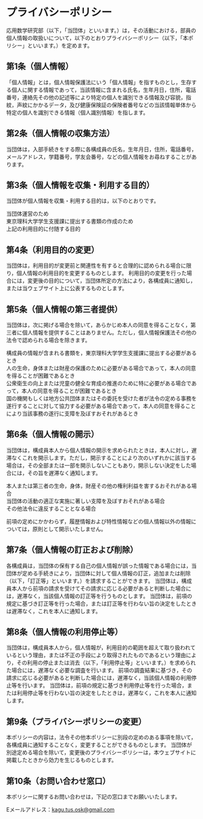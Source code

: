 # プライバシーポリシー
応用数学研究部（以下，「当団体」といいます。）は，その活動における，部員の個人情報の取扱いについて，以下のとおりプライバシーポリシー（以下，「本ポリシー」といいます。）を定めます。

## 第1条（個人情報）
「個人情報」とは，個人情報保護法にいう「個人情報」を指すものとし，生存する個人に関する情報であって，当該情報に含まれる氏名，生年月日，住所，電話番号，連絡先その他の記述等により特定の個人を識別できる情報及び容貌，指紋，声紋にかかるデータ，及び健康保険証の保険者番号などの当該情報単体から特定の個人を識別できる情報（個人識別情報）を指します。

## 第2条（個人情報の収集方法）
当団体は，入部手続きをする際に各構成員の氏名，生年月日，住所，電話番号，メールアドレス，学籍番号，学友会番号，などの個人情報をお尋ねすることがあります。

## 第3条（個人情報を収集・利用する目的）
当団体が個人情報を収集・利用する目的は，以下のとおりです。<br>

当団体運営のため<br>
東京理科大学学生支援課に提出する書類の作成のため<br>
上記の利用目的に付随する目的<br>

## 第4条（利用目的の変更）
当団体は，利用目的が変更前と関連性を有すると合理的に認められる場合に限り，個人情報の利用目的を変更するものとします。
利用目的の変更を行った場合には，変更後の目的について，当団体所定の方法により，各構成員に通知し，または当ウェブサイト上に公表するものとします。

## 第5条（個人情報の第三者提供）
当団体は，次に掲げる場合を除いて，あらかじめ本人の同意を得ることなく，第三者に個人情報を提供することはありません。ただし，個人情報保護法その他の法令で認められる場合を除きます。<br>

構成員の情報が含まれる書類を，東京理科大学学生支援課に提出する必要があるとき<br>
人の生命，身体または財産の保護のために必要がある場合であって，本人の同意を得ることが困難であるとき<br>
公衆衛生の向上または児童の健全な育成の推進のために特に必要がある場合であって，本人の同意を得ることが困難であるとき<br>
国の機関もしくは地方公共団体またはその委託を受けた者が法令の定める事務を遂行することに対して協力する必要がある場合であって，本人の同意を得ることにより当該事務の遂行に支障を及ぼすおそれがあるとき<br>
## 第6条（個人情報の開示）
当団体は，構成員本人から個人情報の開示を求められたときは，本人に対し，遅滞なくこれを開示します。ただし，開示することにより次のいずれかに該当する場合は，その全部または一部を開示しないこともあり，開示しない決定をした場合には，その旨を遅滞なく通知します。<br>

本人または第三者の生命，身体，財産その他の権利利益を害するおそれがある場合<br>
当団体の活動の適正な実施に著しい支障を及ぼすおそれがある場合<br>
その他法令に違反することとなる場合<br>

前項の定めにかかわらず，履歴情報および特性情報などの個人情報以外の情報については，原則として開示いたしません。<br>
## 第7条（個人情報の訂正および削除）
各構成員は，当団体の保有する自己の個人情報が誤った情報である場合には，当団体が定める手続きにより，当団体に対して個人情報の訂正，追加または削除（以下，「訂正等」といいます。）を請求することができます。
当団体は，構成員本人から前項の請求を受けてその請求に応じる必要があると判断した場合には，遅滞なく，当該個人情報の訂正等を行うものとします。
当団体は，前項の規定に基づき訂正等を行った場合，または訂正等を行わない旨の決定をしたときは遅滞なく，これを本人に通知します。
## 第8条（個人情報の利用停止等）
当団体は，構成員本人から，個人情報が，利用目的の範囲を超えて取り扱われているという理由，または不正の手段により取得されたものであるという理由により，その利用の停止または消去（以下，「利用停止等」といいます。）を求められた場合には，遅滞なく必要な調査を行います。
前項の調査結果に基づき，その請求に応じる必要があると判断した場合には，遅滞なく，当該個人情報の利用停止等を行います。
当団体は，前項の規定に基づき利用停止等を行った場合，または利用停止等を行わない旨の決定をしたときは，遅滞なく，これを本人に通知します。
## 第9条（プライバシーポリシーの変更）
本ポリシーの内容は，法令その他本ポリシーに別段の定めのある事項を除いて，各構成員に通知することなく，変更することができるものとします。
当団体が別途定める場合を除いて，変更後のプライバシーポリシーは，本ウェブサイトに掲載したときから効力を生じるものとします。
## 第10条（お問い合わせ窓口）
本ポリシーに関するお問い合わせは，下記の窓口までお願いいたします。

Eメールアドレス：kagu.tus.osk@gmail.com

